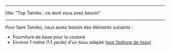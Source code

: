- - -
title: "Top Tamiko : ce dont vous avez besoin"
- - -

Pour faire Tamiko, vous aurez besoin des éléments suivants :

- Fourniture de base pour la couture
- Environ 1 mètre (1.1 yards) d'un tissu adapté ([voir Options de tissu](/docs/patterns/tamiko/fabric))
